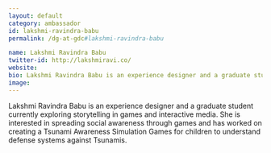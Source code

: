```yaml
---
layout: default
category: ambassador
id: lakshmi-ravindra-babu
permalink: /dg-at-gdc#lakshmi-ravindra-babu

name: Lakshmi Ravindra Babu
twitter-id: http://lakshmiravi.co/
website:
bio: Lakshmi Ravindra Babu is an experience designer and a graduate student currently exploring storytelling in games and interactive media. She is interested in spreading social awareness through games and has worked on creating a Tsunami Awareness Simulation Games for children to understand defense systems against Tsunamis.
image: 
---
```


Lakshmi Ravindra Babu is an experience designer and a graduate student currently exploring storytelling in games and interactive media. She is interested in spreading social awareness through games and has worked on creating a Tsunami Awareness Simulation Games for children to understand defense systems against Tsunamis.
